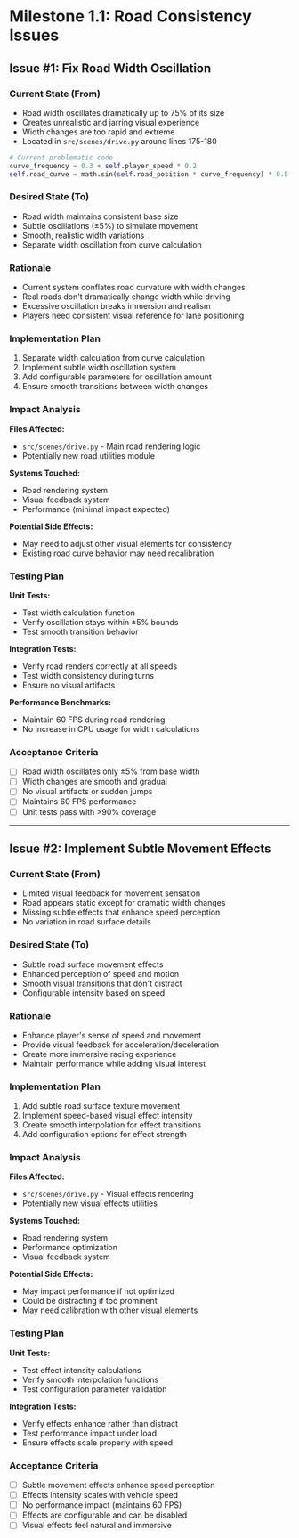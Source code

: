 # Milestone 1.1: Road Consistency Issues

## Issue #1: Fix Road Width Oscillation

### Current State (From)
- Road width oscillates dramatically up to 75% of its size
- Creates unrealistic and jarring visual experience
- Width changes are too rapid and extreme
- Located in `src/scenes/drive.py` around lines 175-180

```python
# Current problematic code
curve_frequency = 0.3 + self.player_speed * 0.2
self.road_curve = math.sin(self.road_position * curve_frequency) * 0.5
```

### Desired State (To)
- Road width maintains consistent base size
- Subtle oscillations (±5%) to simulate movement
- Smooth, realistic width variations
- Separate width oscillation from curve calculation

### Rationale
- Current system conflates road curvature with width changes
- Real roads don't dramatically change width while driving
- Excessive oscillation breaks immersion and realism
- Players need consistent visual reference for lane positioning

### Implementation Plan
1. Separate width calculation from curve calculation
2. Implement subtle width oscillation system
3. Add configurable parameters for oscillation amount
4. Ensure smooth transitions between width changes

### Impact Analysis
**Files Affected:**
- `src/scenes/drive.py` - Main road rendering logic
- Potentially new road utilities module

**Systems Touched:**
- Road rendering system
- Visual feedback system
- Performance (minimal impact expected)

**Potential Side Effects:**
- May need to adjust other visual elements for consistency
- Existing road curve behavior may need recalibration

### Testing Plan
**Unit Tests:**
- Test width calculation function
- Verify oscillation stays within ±5% bounds
- Test smooth transition behavior

**Integration Tests:**
- Verify road renders correctly at all speeds
- Test width consistency during turns
- Ensure no visual artifacts

**Performance Benchmarks:**
- Maintain 60 FPS during road rendering
- No increase in CPU usage for width calculations

### Acceptance Criteria
- [ ] Road width oscillates only ±5% from base width
- [ ] Width changes are smooth and gradual
- [ ] No visual artifacts or sudden jumps
- [ ] Maintains 60 FPS performance
- [ ] Unit tests pass with >90% coverage

---

## Issue #2: Implement Subtle Movement Effects

### Current State (From)
- Limited visual feedback for movement sensation
- Road appears static except for dramatic width changes
- Missing subtle effects that enhance speed perception
- No variation in road surface details

### Desired State (To)
- Subtle road surface movement effects
- Enhanced perception of speed and motion
- Smooth visual transitions that don't distract
- Configurable intensity based on speed

### Rationale
- Enhance player's sense of speed and movement
- Provide visual feedback for acceleration/deceleration
- Create more immersive racing experience
- Maintain performance while adding visual interest

### Implementation Plan
1. Add subtle road surface texture movement
2. Implement speed-based visual effect intensity
3. Create smooth interpolation for effect transitions
4. Add configuration options for effect strength

### Impact Analysis
**Files Affected:**
- `src/scenes/drive.py` - Visual effects rendering
- Potentially new visual effects utilities

**Systems Touched:**
- Road rendering system
- Performance optimization
- Visual feedback system

**Potential Side Effects:**
- May impact performance if not optimized
- Could be distracting if too prominent
- May need calibration with other visual elements

### Testing Plan
**Unit Tests:**
- Test effect intensity calculations
- Verify smooth interpolation functions
- Test configuration parameter validation

**Integration Tests:**
- Verify effects enhance rather than distract
- Test performance impact under load
- Ensure effects scale properly with speed

### Acceptance Criteria
- [ ] Subtle movement effects enhance speed perception
- [ ] Effects intensity scales with vehicle speed
- [ ] No performance impact (maintains 60 FPS)
- [ ] Effects are configurable and can be disabled
- [ ] Visual effects feel natural and immersive
